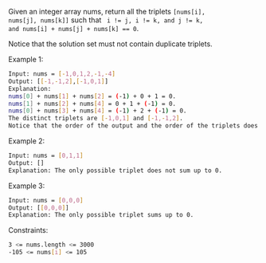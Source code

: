 Given an integer array nums, return all the triplets <code>[nums[i], nums[j], nums[k]]</code> such that <code> i != j, i != k, and j != k, and nums[i] + nums[j] + nums[k] == 0</code>.

Notice that the solution set must not contain duplicate triplets.

Example 1:
``` sh
Input: nums = [-1,0,1,2,-1,-4]
Output: [[-1,-1,2],[-1,0,1]]
Explanation: 
nums[0] + nums[1] + nums[2] = (-1) + 0 + 1 = 0.
nums[1] + nums[2] + nums[4] = 0 + 1 + (-1) = 0.
nums[0] + nums[3] + nums[4] = (-1) + 2 + (-1) = 0.
The distinct triplets are [-1,0,1] and [-1,-1,2].
Notice that the order of the output and the order of the triplets does not matter.
```

Example 2:

``` sh
Input: nums = [0,1,1]
Output: []
Explanation: The only possible triplet does not sum up to 0.
```

Example 3:

``` sh
Input: nums = [0,0,0]
Output: [[0,0,0]]
Explanation: The only possible triplet sums up to 0.
 ```

Constraints:
```sh
3 <= nums.length <= 3000
-105 <= nums[i] <= 105
```
